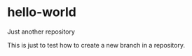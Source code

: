 # hello-world
Just another repository

This is just to test how to create a new branch in a repository.
